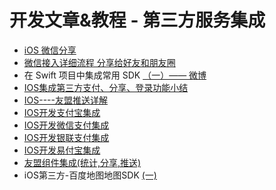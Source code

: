 # 开发文章&教程 - 第三方服务集成
- [iOS 微信分享][1]
- [微信接入详细流程 分享给好友和朋友圈][2]
- 在 Swift 项目中集成常用 SDK [（一）—— 微博][3]
- [IOS集成第三方支付、分享、登录功能小结][4]
- [IOS----友盟推送详解][5]
- [IOS开发支付宝集成][6]
- [IOS开发微信支付集成][7]
- [IOS开发银联支付集成][8]
- [IOS开发易付宝集成][9]
- [友盟组件集成(统计,分享,推送)][10]
- iOS第三方-百度地图地图SDK [(一)][11]

[1]:	http://www.cnblogs.com/czq1989/p/5074977.html "iOS 微信分享"
[2]:	http://www.cnblogs.com/ithongjie/p/5125055.html "微信接入详细流程 分享给好友和朋友圈"
[3]:	https://autolayout.club/2016/01/12/%E5%9C%A8-Swift-%E9%A1%B9%E7%9B%AE%E4%B8%AD%E9%9B%86%E6%88%90%E5%B8%B8%E7%94%A8-SDK%EF%BC%88%E4%B8%80%EF%BC%89%E2%80%94%E2%80%94-%E5%BE%AE%E5%8D%9A/ "在 Swift 项目中集成常用 SDK（一）—— 微博"
[4]:	http://www.jianshu.com/p/5ba888badebd "IOS集成第三方支付、分享、登录功能小结"
[5]:	http://www.cnblogs.com/xiaoliao/p/5119570.html "IOS----友盟推送详解"
[6]:	http://www.jianshu.com/p/2b9bbfcb7ec4 "IOS开发支付宝集成"
[7]:	http://www.jianshu.com/p/f80b73cac052 "IOS开发微信支付集成"
[8]:	http://www.jianshu.com/p/1a06cc1aebd7 "IOS开发银联支付集成"
[9]:	http://www.jianshu.com/p/9e8e4e96fc79 "IOS开发易付宝集成"
[10]:	http://www.jianshu.com/p/13d452679845 "友盟组件集成(统计,分享,推送)"
[11]:	http://www.cnblogs.com/hxwj/p/5146090.html "iOS第三方-百度地图地图SDK(一)"